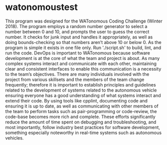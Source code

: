 # watonomoustest

This program was designed for the WATonomous Coding Challenge (Winter 2018). The program employs a random number generator to select a number between 0 and 10, and prompts the user to guess the correct number. It checks for junk input and handles it appropriately, as well as doing bounds-checking so that numbers aren’t above 10 or below 0. As the program is simple it exists in one file only.
Run './script.sh' to build, lint, and run the code.
DevOps is important to WATonomous because software development is at the core of what the team and project is about. As many complex systems interact and communicate with each other, maintaining clear and consistent interfaces to enable this communication is a necessity to the team’s objectives. There are many individuals involved with the project from various skillsets and the members of the team change frequently; therefore it is important to establish principles and guidelines related to the development of systems related to the autonomous vehicle ensuring everyone has a good understanding of what systems interact and extend their code. By using tools like cpplint, documenting code and ensuring it is up to date, as well as communicating with other members of the team to perform tasks such as pair-programming or code-review, the code-base becomes more rich and complete. These efforts significantly reduce the amount of time spent on debugging and troubleshooting, and most importantly, follow industry best practices for software development, something especially noteworthy in real-time systems such as autonomous vehicles. 
